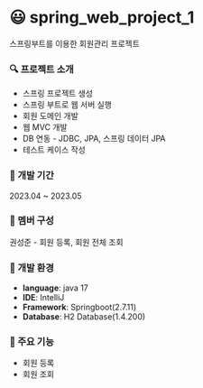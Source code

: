 # :smiley: spring_web_project_1
스프링부트를 이용한 회원관리 프로젝트

### :mag: 프로젝트 소개
- 스프링 프로젝트 생성
- 스프링 부트로 웹 서버 실행
- 회원 도메인 개발
- 웹 MVC 개발
- DB 연동 - JDBC, JPA, 스프링 데이터 JPA
- 테스트 케이스 작성

### :calendar: 개발 기간
2023.04 ~ 2023.05

### :two_men_holding_hands: 멤버 구성
권성준 - 회원 등록, 회원 전체 조회

### :hammer: 개발 환경
- **language**: java 17
- **IDE**: IntelliJ
- **Framework**: Springboot(2.7.11)
- **Database**: H2 Database(1.4.200)

### :pushpin: 주요 기능
- 회원 등록
- 회원 조회
